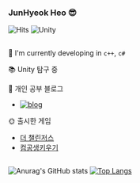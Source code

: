 ### JunHyeok Heo 😎
![Hits](https://hits.seeyoufarm.com/api/count/incr/badge.svg?url=https%3A%2F%2Fgithub.com%2Fsolhwi%2Fhit-counter&count_bg=%230AABAE&title_bg=%23555555&title=hits&edge_flat=false)
![Unity](https://img.shields.io/badge/Unity-555555?style=flat&logo=Unity&logoColor=white)

##

🔭  I'm currently developing in `c++`, `c#`

📚 Unity 탐구 중

💌 개인 공부 블로그 

- [![blog](http://img.shields.io/badge/blog-Tistory-orange?style=flatr&link=https://godgjwnsgur7.tistory.com/)](https://godgjwnsgur7.tistory.com/)

🌞 출시한 게임

- [더 챌린저스](https://play.google.com/store/apps/details?id=com.company.FightingGame)
- [컴공생키우기](https://play.google.com/store/apps/details?id=com.EXPstudio.RaisingStudent)

##

![Anurag's GitHub stats](https://github-readme-stats.vercel.app/api?username=godgjwnsgur7&show_icons=true&theme=radical)
[![Top Langs](https://github-readme-stats.vercel.app/api/top-langs/?username=godgjwnsgur7&layout=compact)](https://github.com/깃허브아이디/github-readme-stats)
